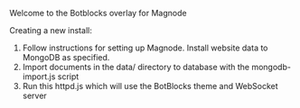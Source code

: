 Welcome to the Botblocks overlay for Magnode

Creating a new install:

1. Follow instructions for setting up Magnode. Install website data to MongoDB as specified.
2. Import documents in the data/ directory to database with the mongodb-import.js script
3. Run this httpd.js which will use the BotBlocks theme and WebSocket server
